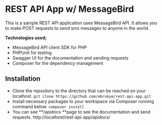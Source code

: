 # REST API App w/ MessageBird

This is a sample REST API application uses MessageBird API. It allows you to make POST requests to send sms messages to anyone in the world.

**Technologies used;**
- MessageBird API client SDK for PHP
- PHPUnit for testing
- Swagger UI for the documentation and sending requests
- Composer for the dependency management

## Installation
- Clone the repository to the directory that can be reached on your localhost.
`git clone https://github.com/ebrukye/rest-api-app.git`
- Install necessary packages to your workspace via Composer running command below.
`composer install`
- You can see **/apidocs **page to see the documentation and send requests.
http://localhost/rest-api-app/apidocs/